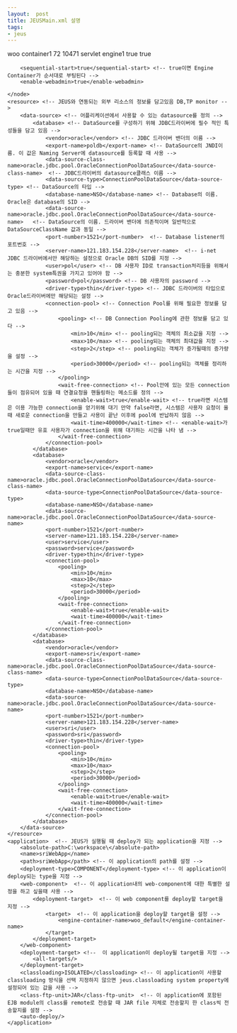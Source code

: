 ```yaml
---
layout:  post
title: JEUSMain.xml 설명
tags:
- jeus
---
```



<?xml version="1.0" encoding="utf-8"?>
<jeus-system xmlns="http://www.tmaxsoft.com/xml/ns/jeus">
    <node>
       <!-- node는 기본적으로 jeus가 실행중인 서머의 머신이름 각 서버마다 jeusMain.xml을 가지고 있으며 이 파일을 통행 다른 서버의 정보를 얻는다 -->
        <name>woo</name> <!-- 실제 jeus가 동작하는 머신의 이름 windows에서는 컴퓨터 이름 -->
        <engine-container> <!-- 여러 개의 JEUS의 Engine을 관리하는 container -->
            <name>container1</name> <!-- Engine Container의 이름 -->
            <id>72</id> 
            <base-port>10471</base-port>
            <engine-command> <!-- Engine은 J2EE 어플리케이션이 작동하기 위한 환경을 제공, J2EE 스펙에서의 Container에 대응하는 기능 -->
                <type>servlet</type> <!-- Engine Container에 포함되는 Engine 타입 -->
                <name>engine1</name> <!-- Engine의 이름 -->
            </engine-command>
            <sequential-start>true</sequential-start> <!-- true면 engine이 순서대로 부팅 -->
        </engine-container>
        <class-ftp>true</class-ftp>

<!-- class FTP는 EJB 스텁을 클라이언트로 FTP를 사용해서 전송 class FTP를 사용하지 않으면 직접 해당 파일을 복사해줘야 함 -->
        <sequential-start>true</sequential-start> <!-- true이면 Engine Container가 순서대로 부팅된다 -->
        <enable-webadmin>true</enable-webadmin>

<!-- WebAdmin을 사용할지 지정 WebAdmin은 JEUS를 관리하는 웹 기반의 툴 -->
    </node>
    <resource> <!-- JEUS와 연동되는 외부 리소스의 정보를 담고있음 DB,TP monitor -->
        <data-source> <!-- 어플리케이션에서 사용할 수 있는 datasource를 정의 -->
            <database> <!-- DataSource를 구성하기 위해 JDBC드라이버에 필수 적인 특성들을 담고 있음 -->
                <vendor>oracle</vendor> <!-- JDBC 드라이버 밴더의 이름 -->
                <export-name>poldb</export-name> <!-- DataSource의 JNDI이름. 이 값은 Naming Server에 datasource를 등록할 때 사용 -->
                <data-source-class-name>oracle.jdbc.pool.OracleConnectionPoolDataSource</data-source-class-name>  <!-- JDBC드라이버의 datasource클래스 이름 -->
                <data-source-type>ConnectionPoolDataSource</data-source-type> <!-- DataSource의 타입 -->
                <database-name>NSO</database-name> <!-- Database의 이름. Oracle은 database의 SID -->
                <data-source-name>oracle.jdbc.pool.OracleConnectionPoolDataSource</data-source-name>   <!-- DataSource의 이름. 드라이버 밴더에 의존적이며 일반적으로 DataSourceClassName 값과 동일 -->
                <port-number>1521</port-number>  <!-- Database listener의 포트번호 -->
                <server-name>121.183.154.228</server-name>  <!-- i-net JDBC 드라이버에서만 해당하는 설정으로 Oracle DB의 SID를 지정 -->
                <user>pol</user> <!-- DB 사용자 ID로 transaction처리등을 위해서는 충분한 system특권을 가지고 있어야 함 -->
                <password>pol</password> <!-- DB 사용자의 password -->
                <driver-type>thin</driver-type> <!-- JDBC 드라이버의 타입으로 Oracle드라이버에만 해당되는 설정 -->
                <connection-pool> <!-- Connection Pool를 위해 필요한 정보를 담고 있음 -->
                    <pooling> <!-- DB Connection Pooling에 관한 정보를 담고 있다 -->
                        <min>10</min> <!-- pooling되는 객체의 최소값을 지정 -->
                        <max>10</max> <!-- pooling되는 객체의 최대값을 지정 -->
                        <step>2</step> <!-- pooling되는 객체가 증가될때의 증가량을 설정 -->
                        <period>30000</period> <!-- pooling되는 객체를 정리하는 시간을 지정 -->
                    </pooling>
                    <wait-free-connection> <!-- Pool안에 있는 모든 connection들이 점유되어 있을 때 연결요청을 핸들링하는 메소드를 정의 -->
                        <enable-wait>true</enable-wait> <!-- true라면 시스템은 이용 가능한 connection을 얻기위해 대기 만약 false라면, 시스템은 사용자 요청이 올 때 새로운 connection을 만들고 사용이 끝난 이후에 pool에 반납하지 않음 -->
                        <wait-time>400000</wait-time> <!-- <enable-wait>가 true일때만 유효 사용자가 connection을 위해 대기하는 시간을 나타 냄 -->
                    </wait-free-connection>
                </connection-pool>
            </database>
            <database>
                <vendor>oracle</vendor>
                <export-name>service</export-name>
                <data-source-class-name>oracle.jdbc.pool.OracleConnectionPoolDataSource</data-source-class-name>
                <data-source-type>ConnectionPoolDataSource</data-source-type>
                <database-name>NSO</database-name>
                <data-source-name>oracle.jdbc.pool.OracleConnectionPoolDataSource</data-source-name>
                <port-number>1521</port-number>
                <server-name>121.183.154.228</server-name>
                <user>service</user>
                <password>service</password>
                <driver-type>thin</driver-type>
                <connection-pool>
                    <pooling>
                        <min>10</min>
                        <max>10</max>
                        <step>2</step>
                        <period>30000</period>
                    </pooling>
                    <wait-free-connection>
                        <enable-wait>true</enable-wait>
                        <wait-time>400000</wait-time>
                    </wait-free-connection>
                </connection-pool>
            </database>
            <database>
                <vendor>oracle</vendor>
                <export-name>sri</export-name>
                <data-source-class-name>oracle.jdbc.pool.OracleConnectionPoolDataSource</data-source-class-name>
                <data-source-type>ConnectionPoolDataSource</data-source-type>
                <database-name>NSO</database-name>
                <data-source-name>oracle.jdbc.pool.OracleConnectionPoolDataSource</data-source-name>
                <port-number>1521</port-number>
                <server-name>121.183.154.228</server-name>
                <user>sri</user>
                <password>sri</password>
                <driver-type>thin</driver-type>
                <connection-pool>
                    <pooling>
                        <min>10</min>
                        <max>10</max>
                        <step>2</step>
                        <period>30000</period>
                    </pooling>
                    <wait-free-connection>
                        <enable-wait>true</enable-wait>
                        <wait-time>400000</wait-time>
                    </wait-free-connection>
                </connection-pool>
            </database>
        </data-source>
    </resource>
    <application>  <!-- JEUS가 실행될 때 deploy가 되는 application을 지정 -->
        <absolute-path>C:\workspace\</absolute-path>
        <name>sriWebApp</name>
        <path>sriWebApp</path> <!-- 이 application의 path를 설정 -->
        <deployment-type>COMPONENT</deployment-type> <!-- 이 application이 deploy되는 type을 지정 -->
        <web-component>  <!-- 이 application내의 web-component에 대한 특별한 설정을 하고 싶을때 사용 -->
            <deployment-target>  <!-- 이 web component를 deploy할 target을 지정 -->
                <target>  <!-- 이 application을 deploy할 target을 설정 -->
                    <engine-container-name>woo_default</engine-container-name>
                </target>
            </deployment-target>
        </web-component>
        <deployment-target> <!--  이 application이 deploy될 target을 지정 -->
            <all-targets/>
        </deployment-target>
        <classloading>ISOLATED</classloading> <!-- 이 application이 사용할 classloading 방식을 선택 지정하지 않으면 jeus.classloading system property에 설정되어 있는 값을 사용 -->
        <class-ftp-unit>JAR</class-ftp-unit>  <!-- 이 application에 포함된 EJB module의 class를 remote로 전송할 때 JAR file 자체로 전송할지 한 class씩 전송할지를 설정 -->
        <auto-deploy/>
    </application>
</jeus-system>